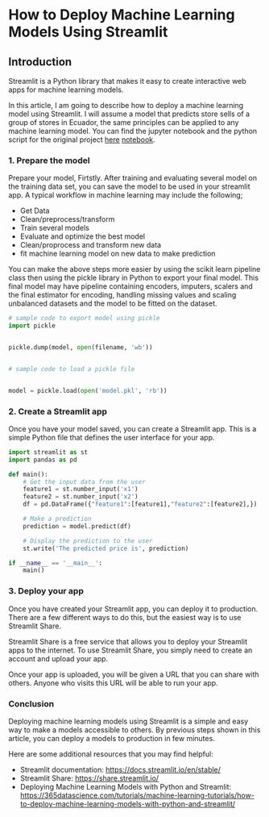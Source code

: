   # How to Deploy Machine Learning Models Using Streamlit
## Introduction
Streamlit is a Python library that makes it easy to create interactive web apps for machine learning models. 

In this article, I am going to describe how to deploy a machine learning model using Streamlit. I will assume a model that predicts store sells of a group of stores in Ecuador, the same principles can be applied to any machine learning model.
You can find the jupyter notebook and the python script for the original project [here](RegressionPipeline.ipynb)  [notebook](src/app.py).

### 1. Prepare the model

Prepare your model, Firtstly. After training and evaluating several model on the training data set, you can save the model to be used in your streamlit app. A typical workflow in machine learning may include the following;

- Get Data
- Clean/preprocess/transform
- Train several models
- Evaluate and optimize the best model
- Clean/proprocess and transform new data
- fit machine learning model on new data to make prediction
  
You can make the above steps more easier by using the scikit learn pipeline class then using the pickle library in Python to export your final model. This final model may have pipeline containing encoders, imputers, scalers and the final estimator for encoding, handling missing values and scaling unbalanced datasets and the model to be fitted on the dataset.

```python
# sample code to export model using pickle
import pickle


pickle.dump(model, open(filename, 'wb'))


# sample code to load a pickle file


model = pickle.load(open('model.pkl', 'rb'))
```

### 2. Create a Streamlit app

Once you have your model saved, you can create a Streamlit app. This is a simple Python file that defines the user interface for your app.

```python
import streamlit as st
import pandas as pd

def main():
    # Get the input data from the user
    feature1 = st.number_input('x1')
    feature2 = st.number_input('x2')
    df = pd.DataFrame({"feature1":[feature1],"feature2":[feature2],})

    # Make a prediction
    prediction = model.predict(df)

    # Display the prediction to the user
    st.write('The predicted price is', prediction)

if __name__ == '__main__':
    main()
```

### 3. Deploy your app

Once you have created your Streamlit app, you can deploy it to production. There are a few different ways to do this, but the easiest way is to use Streamlit Share.

Streamlit Share is a free service that allows you to deploy your Streamlit apps to the internet. To use Streamlit Share, you simply need to create an account and upload your app.

Once your app is uploaded, you will be given a URL that you can share with others. Anyone who visits this URL will be able to run your app.

### Conclusion

Deploying machine learning models using Streamlit is a simple and easy way to make a models accessible to others. By previous steps shown in this article, you can deploy a models to production in few minutes.

Here are some additional resources that you may find helpful:

* Streamlit documentation: https://docs.streamlit.io/en/stable/
* Streamlit Share: https://share.streamlit.io/
* Deploying Machine Learning Models with Python and Streamlit: https://365datascience.com/tutorials/machine-learning-tutorials/how-to-deploy-machine-learning-models-with-python-and-streamlit/

